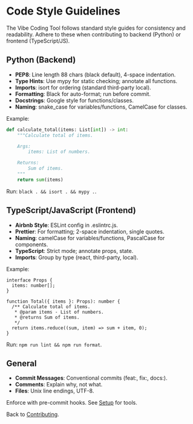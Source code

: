 # Code Style Guidelines

The Vibe Coding Tool follows standard style guides for consistency and readability. Adhere to these when contributing to backend (Python) or frontend (TypeScript/JS).

## Python (Backend)

- **PEP8**: Line length 88 chars (black default), 4-space indentation.
- **Type Hints**: Use mypy for static checking; annotate all functions.
- **Imports**: isort for ordering (standard third-party local).
- **Formatting**: Black for auto-format; run before commit.
- **Docstrings**: Google style for functions/classes.
- **Naming**: snake_case for variables/functions, CamelCase for classes.

Example:
```python
def calculate_total(items: List[int]) -> int:
    """Calculate total of items.

    Args:
        items: List of numbers.

    Returns:
        Sum of items.
    """
    return sum(items)
```

Run: `black . && isort . && mypy .`.

## TypeScript/JavaScript (Frontend)

- **Airbnb Style**: ESLint config in .eslintrc.js.
- **Prettier**: For formatting; 2-space indentation, single quotes.
- **Naming**: camelCase for variables/functions, PascalCase for components.
- **TypeScript**: Strict mode; annotate props, state.
- **Imports**: Group by type (react, third-party, local).

Example:
```tsx
interface Props {
  items: number[];
}

function Total({ items }: Props): number {
  /** Calculate total of items.
   * @param items - List of numbers.
   * @returns Sum of items.
   */
  return items.reduce((sum, item) => sum + item, 0);
}
```

Run: `npm run lint && npm run format`.

## General

- **Commit Messages**: Conventional commits (feat:, fix:, docs:).
- **Comments**: Explain why, not what.
- **Files**: Unix line endings, UTF-8.

Enforce with pre-commit hooks. See [Setup](setup.md) for tools.

Back to [Contributing](index.md).